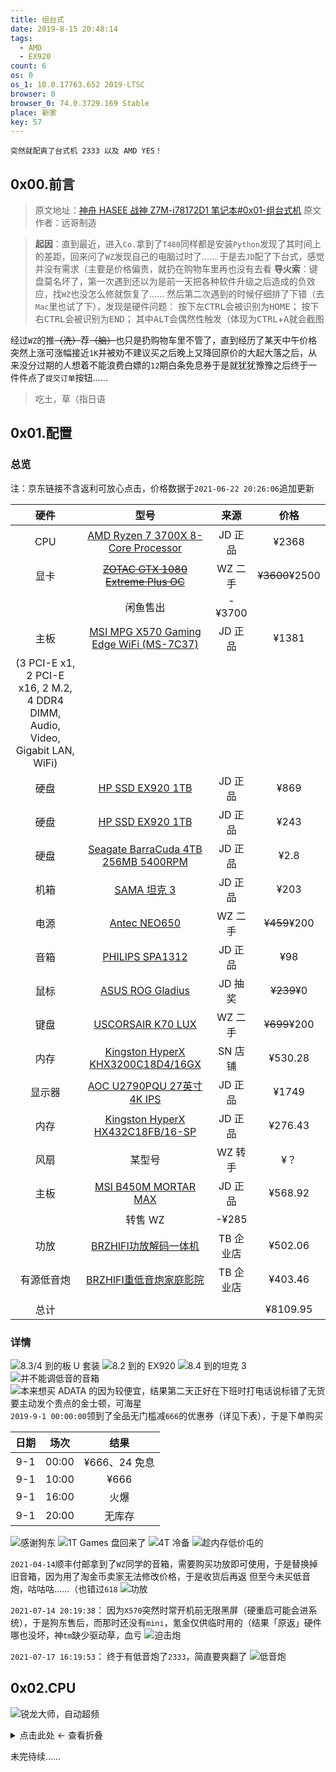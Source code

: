 ```yaml
---
title: 组台式
date: 2019-8-15 20:48:14
tags:
  - AMD
  - EX920
count: 6
os: 0
os_1: 10.0.17763.652 2019-LTSC
browser: 0
browser_0: 74.0.3729.169 Stable
place: 新家
key: 57
---
```

    突然就配爽了台式机 2333 以及 AMD YES！
<!-- more -->
## 0x00.前言
> 原文地址：[神舟 HASEE 战神 Z7M-i78172D1 笔记本#0x01-组台式机](./laptop.html#0x01-组台式机)
  原文作者：远哥制造

> **起因**：直到最近，进入`Co.`拿到了`T480`同样都是安装`Python`发现了其时间上的差距，回来问了`WZ`发现自己的电脑过时了……
于是去`JD`配了下台式，感觉并没有需求（主要是价格偏贵，就扔在购物车里再也没有去看
**导火索**：键盘莫名坏了，第一次遇到还以为是前一天把各种软件升级之后造成的负效应，找`WZ`也没怎么修就恢复了……
然后第二次遇到的时候仔细排了下错（去`Mac`里也试了下），发现是硬件问题：
按下左<kbd>CTRL</kbd>会被识别为<kbd>HOME</kbd>；
按下右<kbd>CTRL</kbd>会被识别为<kbd>END</kbd>；
其中<kbd>ALT</kbd>会偶然性触发（体现为<kbd>CTRL</kbd>+<kbd>A</kbd>就会截图

经过`WZ`的推~~（洗）~~荐~~（脑）~~也只是扔购物车里不管了，直到经历了某天中午价格突然上涨可涨幅接近`1K`并被劝不建议买之后晚上又降回原价的大起大落之后，从来没分过期的人想着不能浪费白嫖的`12`期白条免息券于是就犹犹豫豫之后终于一件件点了`提交订单`按钮……
> 吃土，草（指日语

## 0x01.配置
### 总览
注：京东链接不含返利可放心点击，价格数据于`2021-06-22 20:26:06`追加更新

硬件 | 型号 | 来源 | 价格
:---: | :---: | :---: | :---:
CPU | [AMD Ryzen 7 3700X 8-Core Processor](https://item.jd.com/100006391078.html) | JD 正品 | ¥2368
显卡 | ~~[ZOTAC GTX 1080 Extreme Plus OC](https://www.techpowerup.com/gpu-specs/zotac-gtx-1080-extreme-plus-oc.b4139)~~ | WZ 二手 | ~~¥3600~~¥2500
 | | 闲鱼售出 | -¥3700
主板 | [MSI MPG X570 Gaming Edge WiFi (MS-7C37)](https://item.jd.com/100003809901.html) | JD 正品 | ¥1381
 | (3 PCI-E x1, 2 PCI-E x16, 2 M.2, 4 DDR4 DIMM, Audio, Video, Gigabit LAN, WiFi) | | 
硬盘 | [HP SSD EX920 1TB](https://item.jd.com/6209326.html) | JD 正品 | ¥869
硬盘 | [HP SSD EX920 1TB](https://item.jd.com/6209326.html) | JD 正品 | ¥243
硬盘 | [Seagate BarraCuda 4TB 256MB 5400RPM](https://item.jd.com/4220257.html) | JD 正品 | ¥2.8
机箱 | [SAMA 坦克 3](https://item.jd.com/100003124872.html) | JD 正品 | ¥203
电源 | [Antec NEO650](https://item.jd.com/1039354.html) | WZ 二手 | ~~¥459~~¥200
音箱 | [PHILIPS SPA1312](https://item.jd.com/172149.html) | JD 正品 | ¥98
鼠标 | [ASUS ROG Gladius](https://item.jd.com/12440466577.html) | JD 抽奖 | ~~¥239~~¥0
键盘 | [USCORSAIR K70 LUX](https://item.jd.com/41756364735.html) | WZ 二手 | ~~¥699~~¥200
内存 | [Kingston HyperX KHX3200C18D4/16GX](https://product.suning.com/0070092951/10705205793.html) | SN 店铺 | ¥530.28
显示器 | [AOC U2790PQU 27英寸 4K IPS](https://item.jd.com/100001071956.html) | JD 正品 | ¥1749
内存 | [Kingston HyperX HX432C18FB/16-SP](https://item.jd.com/100005089420.html) | JD 正品 | ¥276.43
风扇 | 某型号 | WZ 转手 | ¥？
主板 | [MSI B450M MORTAR MAX](https://item.jd.com/100007256670.html) | JD 正品 | ¥568.92
 | | 转售 WZ | -¥285
功放 | [BRZHIFI功放解码一体机](https://item.taobao.com/item.htm?id=623298849520) | TB 企业店 | ¥502.06
有源低音炮 | [BRZHIFI重低音炮家庭影院](https://item.taobao.com/item.htm?id=598781070189) | TB 企业店 | ¥403.46
 | | | 
总计 | | | ¥8109.95

### 详情
![8.3/4 到的板 U 套装](https://i1.yuangezhizao.cn/macOS/20210414211309.png!webp)
![8.2 到的 EX920](https://i1.yuangezhizao.cn/macOS/20210414211445.png!webp)
![8.4 到的坦克 3](https://i1.yuangezhizao.cn/macOS/20210414211624.png!webp)
![并不能调低音的音箱](https://i1.yuangezhizao.cn/macOS/20210414211752.png!webp)
![本来想买 ADATA 的因为较便宜，结果第二天正好在下班时打电话说标错了无货要主动发个贵点的金士顿，可海星](https://i1.yuangezhizao.cn/macOS/20210414212039.png!webp)
`2019-9-1 00:00:00`领到了全品无门槛减`666`的优惠券（详见下表），于是下单购买

日期 | 场次 | 结果
:---: | :---: | :---:
9-1 | 00:00 | ¥666、24 免息
9-1 | 10:00 | ¥666 
9-1 | 16:00 | 火爆
9-1 | 20:00 | 无库存

![感谢狗东](https://i1.yuangezhizao.cn/Win-10/20190901232422.png!webp)
![1T Games 盘回来了](https://i1.yuangezhizao.cn/macOS/20210414211034.png!webp)
![4T 冷备](https://i1.yuangezhizao.cn/macOS/20210414210816.png!webp)
![趁内存低价屯的](https://i1.yuangezhizao.cn/macOS/20210414210414.png!webp)

`2021-04-14`顺丰付邮拿到了`WZ`同学的音箱，需要购买功放即可使用，于是替换掉旧音箱，因为用了淘金币卖家无法修改价格，于是收货后再返
但至今未买低音炮，咕咕咕……（也错过`618`
![功放](https://i1.yuangezhizao.cn/macOS/20210622201330.png!webp)

`2021-07-14 20:19:38`：
因为`X570`突然时常开机前无限黑屏（硬重启可能会进系统），于是狗东售后，而那时还没有`mini`，氪金仅供临时用的（结果「原返」硬件哪也没坏，神`tm`缺少驱动草，血亏
![迫击炮](https://i1.yuangezhizao.cn/macOS/20210714201741.png!webp)

`2021-07-17 16:19:53`：
终于有低音炮了`2333`，简直要爽翻了
![低音炮](https://i1.yuangezhizao.cn/macOS/20210808231213.png!webp)

## 0x02.CPU
![锐龙大师，自动超频](https://i1.yuangezhizao.cn/macOS/QQ20210414-212445@2x.png!webp)

<details><summary>点击此处 ← 查看折叠</summary>

超频大法好！`3.99`逼死强逼症，神奇的是这个数字会跳回`4.00`……
> 超频参数：
`CPU Ratio：40.00`
`Override CPU Core Voltage：1.3500V`
`Override CPU NB/Soc Voltage：1.1000V`

![3.99GHz](https://i1.yuangezhizao.cn/Win-10/20190824123130.jpg!webp)
![4.00GHz](https://i1.yuangezhizao.cn/Win-10/20190824123301.jpg!webp)

</details>

未完待续……